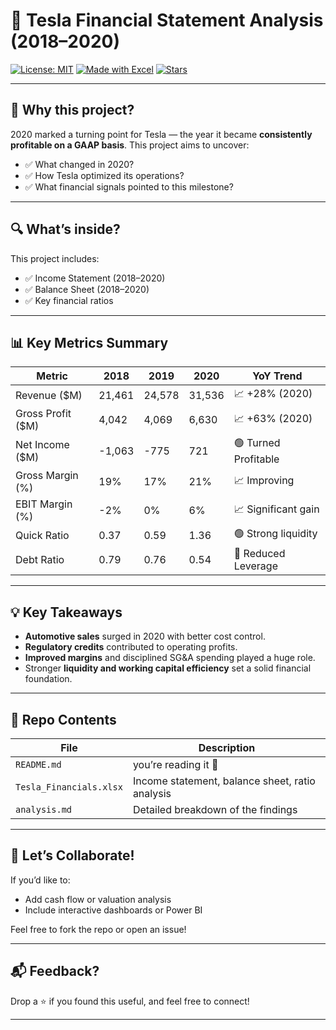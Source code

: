 # 🚗 Tesla Financial Statement Analysis (2018–2020)

[![License: MIT](https://img.shields.io/badge/License-MIT-yellow.svg)](https://opensource.org/licenses/MIT)
[![Made with Excel](https://img.shields.io/badge/Made%20with-Excel-217346.svg)](#)
[![Stars](https://img.shields.io/github/stars/udaya-bhandarkar/financial_analysis.svg?style=social)](https://github.com/udaya-bhandarkar/financial_analysis)

---

## 📌 Why this project?

2020 marked a turning point for Tesla — the year it became **consistently profitable on a GAAP basis**. This project aims to uncover:

- ✅ What changed in 2020?
- ✅ How Tesla optimized its operations?
- ✅ What financial signals pointed to this milestone?

---

## 🔍 What’s inside?

This project includes:
- ✅ Income Statement (2018–2020)
- ✅ Balance Sheet (2018–2020)
- ✅ Key financial ratios

---

## 📊 Key Metrics Summary

| Metric                         | 2018      | 2019      | 2020      | YoY Trend            |
|-------------------------------|-----------|-----------|-----------|----------------------|
| Revenue ($M)                  | 21,461    | 24,578    | 31,536    | 📈 +28% (2020)        |
| Gross Profit ($M)             | 4,042     | 4,069     | 6,630     | 📈 +63% (2020)        |
| Net Income ($M)               | -1,063    | -775      | 721       | 🟢 Turned Profitable  |
| Gross Margin (%)              | 19%       | 17%       | 21%       | 📈 Improving          |
| EBIT Margin (%)               | -2%       | 0%        | 6%        | 📈 Significant gain   |
| Quick Ratio                   | 0.37      | 0.59      | 1.36      | 🟢 Strong liquidity   |
| Debt Ratio                    | 0.79      | 0.76      | 0.54      | 🔻 Reduced Leverage   |

---

## 💡 Key Takeaways

- **Automotive sales** surged in 2020 with better cost control.
- **Regulatory credits** contributed to operating profits.
- **Improved margins** and disciplined SG&A spending played a huge role.
- Stronger **liquidity and working capital efficiency** set a solid financial foundation.

---

## 📁 Repo Contents

| File                        | Description                                      |
|----------------------------|--------------------------------------------------|
| `README.md`              | you’re reading it 🙂        |
| `Tesla_Financials.xlsx`    | Income statement, balance sheet, ratio analysis |
| `analysis.md`              | Detailed breakdown of the findings         |


---

## 🤝 Let’s Collaborate!

If you’d like to:
- Add cash flow or valuation analysis
- Include interactive dashboards or Power BI

Feel free to fork the repo or open an issue!

---

## 📬 Feedback?

Drop a ⭐ if you found this useful, and feel free to connect!

---
